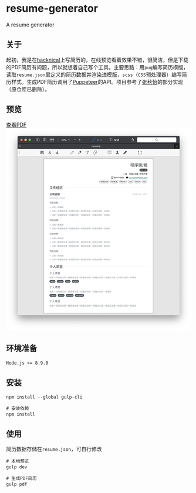 # resume-generator
A resume generator

## 关于
起初，我是在[hacknical](https://hacknical.com/)上写简历的，在线预览看着效果不错，很简洁，但是下载的PDF简历有问题，所以就想着自己写个工具。主要思路：用`pug`编写简历模版，读取`resume.json`里定义的简历数据并渲染进模版，`scss`（`CSS`预处理器）编写简历样式。生成PDF简历调用了[Puppeteer](https://github.com/puppeteer/puppeteer)的API。项目参考了[张秋怡](https://github.com/joyeecheung)的部分实现（原仓库已删除）。

## 预览
[查看PDF](./src/pdf/resume.pdf)
![截图](./screenshot/截图.png)

## 环境准备
`Node.js >= 8.9.0`

## 安装
```
npm install --global gulp-cli
```
```
# 安装依赖
npm install
```

## 使用
简历数据存储在`resume.json`，可自行修改
```
# 本地预览
gulp dev
```
```
# 生成PDF简历
gulp pdf
```